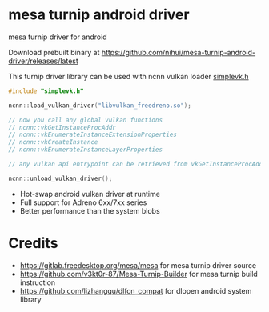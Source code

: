 # mesa turnip android driver
mesa turnip driver for android

Download prebuilt binary at https://github.com/nihui/mesa-turnip-android-driver/releases/latest

This turnip driver library can be used with ncnn vulkan loader [simplevk.h](https://github.com/Tencent/ncnn/blob/master/src/simplevk.h)

```cpp
#include "simplevk.h"

ncnn::load_vulkan_driver("libvulkan_freedreno.so");

// now you call any global vulkan functions
// ncnn::vkGetInstanceProcAddr
// ncnn::vkEnumerateInstanceExtensionProperties
// ncnn::vkCreateInstance
// ncnn::vkEnumerateInstanceLayerProperties

// any vulkan api entrypoint can be retrieved from vkGetInstanceProcAddr

ncnn::unload_vulkan_driver();
```

- Hot-swap android vulkan driver at runtime
- Full support for Adreno 6xx/7xx series
- Better performance than the system blobs

# Credits
- https://gitlab.freedesktop.org/mesa/mesa for mesa turnip driver source
- https://github.com/v3kt0r-87/Mesa-Turnip-Builder for mesa turnip build instruction
- https://github.com/lizhangqu/dlfcn_compat for dlopen android system library
